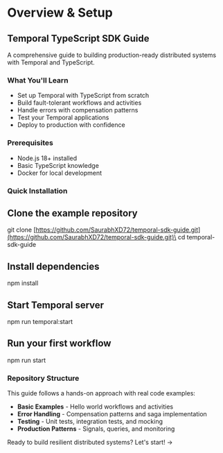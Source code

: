# Overview & Setup

## Temporal TypeScript SDK Guide

A comprehensive guide to building production-ready distributed systems with Temporal and TypeScript.

### What You'll Learn

* Set up Temporal with TypeScript from scratch
* Build fault-tolerant workflows and activities
* Handle errors with compensation patterns
* Test your Temporal applications
* Deploy to production with confidence

### Prerequisites

* Node.js 18+ installed
* Basic TypeScript knowledge
* Docker for local development

### Quick Installation

## Clone the example repository <a href="#clone-the-example-repository" id="clone-the-example-repository"></a>

git clone [https://github.com/SaurabhXD72/temporal-sdk-guide.git](https://github.com/SaurabhXD72/temporal-sdk-guide.git)\
cd temporal-sdk-guide

## Install dependencies <a href="#install-dependencies" id="install-dependencies"></a>

npm install

## Start Temporal server <a href="#start-temporal-server" id="start-temporal-server"></a>

npm run temporal:start

## Run your first workflow <a href="#run-your-first-workflow" id="run-your-first-workflow"></a>

npm run start

### Repository Structure

This guide follows a hands-on approach with real code examples:

* **Basic Examples** - Hello world workflows and activities
* **Error Handling** - Compensation patterns and saga implementation
* **Testing** - Unit tests, integration tests, and mocking
* **Production Patterns** - Signals, queries, and monitoring

Ready to build resilient distributed systems? Let's start! →

